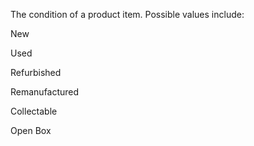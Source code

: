 The condition of a product item. Possible values include:

New

Used

Refurbished

Remanufactured

Collectable

Open Box

